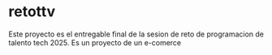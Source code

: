 # retottv
Este proyecto es el entregable final de la sesion de reto de programacion de talento tech 2025.
Es un proyecto de un e-comerce
